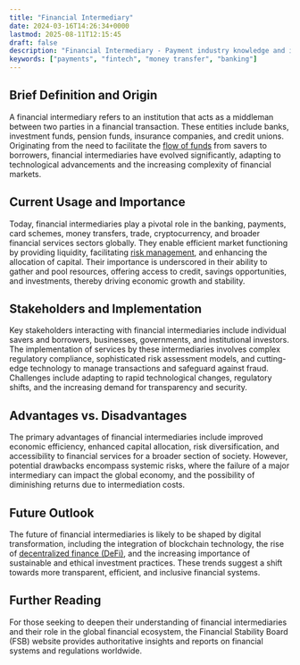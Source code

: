 ```yaml
---
title: "Financial Intermediary"
date: 2024-03-16T14:26:34+0000
lastmod: 2025-08-11T12:15:45
draft: false
description: "Financial Intermediary - Payment industry knowledge and insights"
keywords: ["payments", "fintech", "money transfer", "banking"]
---
```


## Brief Definition and Origin

A financial intermediary refers to an institution that acts as a middleman between two parties in a financial transaction. These entities include banks, investment funds, pension funds, insurance companies, and credit unions. Originating from the need to facilitate the [flow of funds](https://faisalkhan.com/learn/explainers/flow-of-funds-fof/) from savers to borrowers, financial intermediaries have evolved significantly, adapting to technological advancements and the increasing complexity of financial markets.

## Current Usage and Importance

Today, financial intermediaries play a pivotal role in the banking, payments, card schemes, money transfers, trade, cryptocurrency, and broader financial services sectors globally. They enable efficient market functioning by providing liquidity, facilitating [risk management](https://faisalkhanllc.xyz/resources/payments-wiki/r/risk-reduction/), and enhancing the allocation of capital. Their importance is underscored in their ability to gather and pool resources, offering access to credit, savings opportunities, and investments, thereby driving economic growth and stability.

## Stakeholders and Implementation

Key stakeholders interacting with financial intermediaries include individual savers and borrowers, businesses, governments, and institutional investors. The implementation of services by these intermediaries involves complex regulatory compliance, sophisticated risk assessment models, and cutting-edge technology to manage transactions and safeguard against fraud. Challenges include adapting to rapid technological changes, regulatory shifts, and the increasing demand for transparency and security.

## Advantages vs. Disadvantages

The primary advantages of financial intermediaries include improved economic efficiency, enhanced capital allocation, risk diversification, and accessibility to financial services for a broader section of society. However, potential drawbacks encompass systemic risks, where the failure of a major intermediary can impact the global economy, and the possibility of diminishing returns due to intermediation costs.

## Future Outlook

The future of financial intermediaries is likely to be shaped by digital transformation, including the integration of blockchain technology, the rise of [decentralized finance (DeFi)](https://faisalkhan.com/learn/explainers/defi-decentralized-finance/), and the increasing importance of sustainable and ethical investment practices. These trends suggest a shift towards more transparent, efficient, and inclusive financial systems.

## Further Reading

For those seeking to deepen their understanding of financial intermediaries and their role in the global financial ecosystem, the Financial Stability Board (FSB) website provides authoritative insights and reports on financial systems and regulations worldwide.